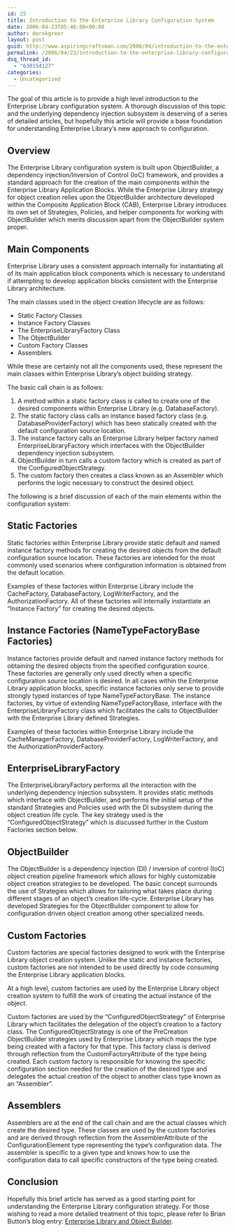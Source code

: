 ```yaml
---
id: 25
title: Introduction to the Enterprise Library Configuration System
date: 2006-04-23T05:46:00+00:00
author: derekgreer
layout: post
guid: http://www.aspiringcraftsman.com/2006/04/introduction-to-the-enterprise-library-configuration-system/
permalink: /2006/04/23/introduction-to-the-enterprise-library-configuration-system/
dsq_thread_id:
  - "630154127"
categories:
  - Uncategorized
---
```

The goal of this article is to provide a high level introduction to the Enterprise Library configuration system. A thorough discussion of this topic and the underlying dependency injection subsystem is deserving of a series of detailed articles, but hopefully this article will provide a base foundation for understanding Enterprise Library’s new approach to configuration.

## Overview

The <noindex></noindex> Enterprise Library configuration system is built upon ObjectBuilder, a dependency injection/Inversion of Control (IoC) framework, and provides a standard approach for the creation of the main components within the Enterprise Library Application Blocks. While the Enterprise Library strategy for object creation relies upon the ObjectBuilder architecture developed within the Composite Application Block (CAB), Enterprise Library introduces its own set of Strategies, Policies, and helper components for working with ObjectBuilder which merits discussion apart from the ObjectBuilder system proper.

## Main Components

Enterprise Library uses a consistent approach internally for instantiating all of its main application block components which is necessary to understand if attempting to develop application blocks consistent with the Enterprise Library architecture.

The main classes used in the object creation lifecycle are as follows:

  * Static Factory Classes
  * Instance Factory Classes
  * The EnterpriseLibraryFactory Class
  * The ObjectBuilder
  * Custom Factory Classes
  * Assemblers

While these are certainly not all the components used, these represent the main classes within Enterprise Library’s object building strategy.

The basic call chain is as follows:

  1. A method within a static factory class is called to create one of the desired components within Enterprise Library (e.g. DatabaseFactory).
  2. The static factory class calls an instance based factory class (e.g. DatabaseProviderFactory) which has been statically created with the default configuration source location.
  3. The instance factory calls an Enterprise Library helper factory named EnterpriseLibraryFactory which interfaces with the ObjectBuilder dependency injection subsystem.
  4. ObjectBuilder in turn calls a custom factory which is created as part of the ConfiguredObjectStrategy.
  5. The custom factory then creates a class known as an Assembler which performs the logic necessary to construct the desired object.

The following is a brief discussion of each of the main elements within the configuration system:

## Static Factories

Static factories within Enterprise Library provide static default and named instance factory methods for creating the desired objects from the default configuration source location. These factories are intended for the most commonly used scenarios where configuration information is obtained from the default location.

Examples of these factories within Enterprise Library include the CacheFactory, DatabaseFactory, LogWriterFactory, and the AuthorizationFactory. All of these factories will internally instantiate an “Instance Factory” for creating the desired objects.

## Instance Factories (NameTypeFactoryBase Factories)

Instance factories provide default and named instance factory methods for obtaining the desired objects from the specified configuration source. These factories are generally only used directly when a specific configuration source location is desired. In all cases within the Enterprise Library application blocks, specific instance factories only serve to provide strongly typed instances of type NameTypeFactoryBase. The instance factories, by virtue of extending NameTypeFactoryBase, interface with the EnterpriseLibraryFactory class which facilitates the calls to ObjectBuilder with the Enterprise Library defined Strategies.

Examples of these factories within Enterprise Library include the CacheManagerFactory, DatabaseProviderFactory, LogWriterFactory, and the AuthorizationProviderFactory.

## EnterpriseLibraryFactory

The EnterpriseLibraryFactory performs all the interaction with the underlying dependency injection subsystem. It provides static methods which interface with ObjectBuilder, and performs the initial setup of the standard Strategies and Policies used with the DI subsystem during the object creation life cycle. The key strategy used is the “ConfiguredObjectStrategy” which is discussed further in the Custom Factories section below.

## ObjectBuilder

The ObjectBuilder is a dependency injection (DI) / inversion of control (IoC) object creation pipeline framework which allows for highly customizable object creation strategies to be developed. The basic concept surrounds the use of Strategies which allows for tailoring what takes place during different stages of an object’s creation life-cycle. Enterprise Library has developed Strategies for the ObjectBuilder component to allow for configuration driven object creation among other specialized needs.

## Custom Factories

Custom factories are special factories designed to work with the Enterprise Library object creation system. Unlike the static and instance factories, custom factories are not intended to be used directly by code consuming the Enterprise Library application blocks.
  
At a high level, custom factories are used by the Enterprise Library object creation system to fulfill the work of creating the actual instance of the object.

Custom factories are used by the “ConfiguredObjectStrategy” of Enterprise Library which facilitates the delegation of the object’s creation to a factory class. The ConfiguredObjectStrategy is one of the PreCreation ObjectBuilder strategies used by Enterprise Library which maps the type being created with a factory for that type. This factory class is derived through reflection from the CustomFactoryAttribute of the type being created. Each custom factory is responsible for knowing the specific configuration section needed for the creation of the desired type and delegates the actual creation of the object to another class type known as an “Assembler”.

## Assemblers

Assemblers are at the end of the call chain and are the actual classes which create the desired type. These classes are used by the custom factories and are derived through reflection from the AssemblerAttribute of the ConfigurationElement type representing the type’s configuration data. The assembler is specific to a given type and knows how to use the configuration data to call specific constructors of the type being created.

## Conclusion

Hopefully this brief article has served as a good starting point for understanding the Enterprise Library configuration strategy. For those wishing to read a more detailed treatment of this topic, please refer to Brian Button’s blog entry: [Enterprise Library and Object Builder](http://www.agileprogrammer.com/oneagilecoder/archive/2006/01/03/10564.aspx).